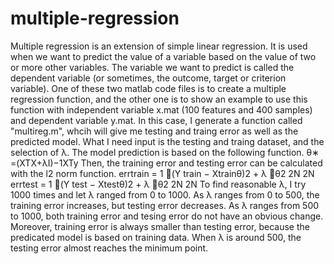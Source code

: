 # multiple-regression
Multiple regression is an extension of simple linear regression. 
It is used when we want to predict the value of a variable based on the value of two or more other variables. 
The variable we want to predict is called the dependent variable (or sometimes, the outcome, target or criterion variable).
One of these two matlab code files is to create a multiple regression function, and the other one is to show an example to use this function with independent variable x.mat (100 features and 400 samples) and dependent variable y.mat. 
In this case, I generate a function called "multireg.m", whcih will give me testing and traing error as well as the predicted model. What I need input is the testing and traing dataset, and the selection of λ. The model prediction is based on the following function.
θ∗ =(XTX+λI)−1XTy
Then, the training error and testing error can be calculated with the l2 norm function. errtrain = 1 􏰃(Y train − Xtrainθ)2 + λ 􏰃θ2
2N 2N errtest = 1 􏰃(Y test − Xtestθ)2 + λ 􏰃θ2
2N 2N
To find reasonable λ, I try 1000 times and let λ ranged from 0 to 1000. As λ ranges from 0 to
500, the training error increases, but testing error decreases. As λ ranges from 500 to 1000, both training error and tesing error do not have an obvious change. Moreover, training error is always smaller than testing error, because the predicated model is based on training data.
When λ is around 500, the testing error almost reaches the minimum point.

